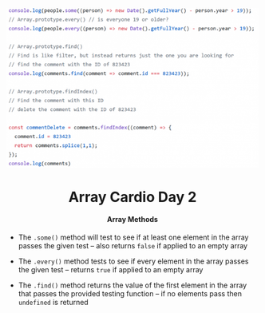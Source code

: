 <h1 align="center">
<br>
  <img src="img/js30-array-cardio-d2-624x397.png" width="600">
  <br>
    <br>
  Array Cardio Day 2
  <br>
</h1>

<h4 align="center">Array Methods</h4>

- The `.some()` method will test to see if at least one element in the array passes the given test – also returns `false` if applied to an empty array

- The `.every()` method tests to see if every element in the array passes the given test – returns `true` if applied to an empty array

- The `.find()` method returns the value of the first element in the array that passes the provided testing function – if no elements pass then `undefined` is returned
